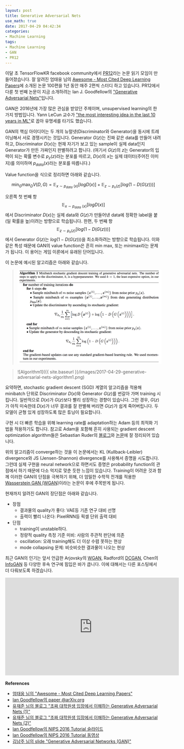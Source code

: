 ```yaml
---
layout: post
title: Generative Adversarial Nets
use_math: true
date: 2017-04-29 04:42:34
categories: 
- Machine Learning
tags: 
- Machine Learning
- GAN 
- PR12
---
```


이달 초 TensorFlowKR facebook community에서 [PR12](https://youtu.be/auKdde7Anr8?list=PLlMkM4tgfjnJhhd4wn5aj8fVTYJwIpWkS)라는 논문 읽기 모임이 만들어졌습니다. 잘 알려진 엄태웅 님의 [Awesome - Most Cited Deep Learning Papers](https://github.com/terryum/awesome-deep-learning-papers)에 소개된 논문 100편을 1년 동안 매주 2편씩 스터디 하고 있습니다. PR12에서 다룬 첫 번째 논문이 지금 소개하려는 Ian J. Goodfellow의 ["Generative Adversarial Nets"](http://arxiv.org/abs/1406.2661v1)입니다.

GAN은 2016년에 가장 많은 관심을 받았던 주제이며, unsupervised learning의 한 가지 방법입니다. Yann LeCun 교수가 ["the most interesting idea in the last 10 years in ML"](https://www.quora.com/What-are-some-recent-and-potentially-upcoming-breakthroughs-in-deep-learning)로 꼽아 유명세를 타기도 했습니다.

GAN의 핵심 아이디어는 두 개의 뉴럴넷(Discriminator와 Generator)을 동시에 트레이닝해서 서로 경쟁시키는 것입니다. Generator $G(z)$는 진짜 같은 data를 만들어 내려 하고, Discriminator $D(x)$는 현재 자기가 보고 있는 sample이 실제 data인지 Generator가 만든 가짜인지 판별하려고 합니다. (여기서 $G(z)$의 $z$는 Generator의 입력이 되는 확률 변수로 $p_z(z)$라는 분포를 따르고, $D(x)$의 $x$는 실제 데이터(주어진 이미지)를 의미하며 $p_{data}(x)$라는 분포를 따릅니다.)

Value function을 식으로 정리하면 아래와 같습니다.

$$
\min_G \max_D V(D,G) = \mathbb{E}_{x\sim p_{data}~(x)}[log D(x)] + \mathbb{E}_{z\sim p_x(z)}[log(1-D(G(z)))]
$$

오른쪽 첫 번째 항 $$\mathbb{E}_{x\sim p_{data}~(x)}[log D(x)]$$에서 Discriminator $D(x)$는 실제 data와 $G(z)$가 만들어낸 data에 정확한 label을 붙(일 확률을 높)이려는 방향으로 학습됩니다. 한편, 두 번째 항 $$\mathbb{E}_{z\sim p_x(z)}[log(1-D(G(z)))]$$에서 Generator $G(z)$는 $log(1-D(G(z)))$을 최소화하려는 방향으로 학습됩니다. 이와 같은 특성 때문에 GAN의 value function은 흔히 min max, 또는 minimax라는 문제가 됩니다. 이 용어는 게임 이론에서 유래된 단어입니다. 

이 논문에 예시된 알고리즘은 아래와 같습니다.

> ![Algorithm1](../media/2017-04-29-generative-adversarial-nets-algorithm1.png)

> ![Algorithm1]({{ site.baseurl }}/images/2017-04-29-generative-adversarial-nets-algorithm1.png)

요약하면, stochastic gradient descent (SGD) 계열의 알고리즘을 적용해 minibatch 단위로 Discriminator $D(x)$와 Generator $G(z)$를 번갈아 가며 training 시킵니다. 일반적으로 $D(x)$가 $G(z)$보다 빨리 성장하는 경향이 있습니다. 그런 경우, $G(z)$가 아직 미숙한데 $D(x)$가 너무 결과를 잘 판별해 버리면 $G(z)$가 쉽게 죽어버립니다. 두 모델이 균형 있게 성장하도록 많은 튜닝이 필요합니다. 

구현 시 더 빠른 학습을 위해 learning rate를 adaptation하는 Adam 등의 최적화 기법을 적용하기도 합니다. 참고로 Adam을 포함해 흔히 사용되는 gradient descent optimization algorithm들은 Sebastian Ruder의 [블로그](http://sebastianruder.com/optimizing-gradient-descent/)와 [논문](http://arxiv.org/abs/1609.04747)에 잘 정리되어 있습니다.

위의 알고리즘이 converge하는 것을 이 논문에서는 KL (Kullback-Leibler) divergence와 JS (Jensen-Shannon) divergence를 사용해서 증명을 시도합니다. 그런데 실제 구현을 neural network으로 하면서도 증명은 probability function의 관점에서 하기 때문에 다소 억지로 맞춘 듯한 느낌이 있습니다. Training이 어려운 것과 함께 이러한 GAN의 단점을 극복하기 위해, 더 엄밀한 수학적 전개를 적용한  [Wasserstein GAN (WGAN)](https://arxiv.org/pdf/1701.07875v1.pdf)이라는 논문이 후에 주목받게 됩니다.

현재까지 알려진 GAN의 장단점은 아래와 같습니다.
- 장점
	- 결과물의 quality가 좋다: VAE등 기존 연구 대비 선명
	- 출력이 빨리 나온다: PixelRNN등 픽셀 단위 출력 대비
- 단점
	- training이 unstable하다.
	- 정량적 quality 측정 기준 미비: 사람의 주관적 판단에 의존
	- oscillation: 오래 training해도 더 이상 수렴 못하는 현상
	- mode collapsing 문제: 비슷비슷한 결과물이 나오는 현상

최근 GAN의 인기는 앞서 언급한 Arjovsky의 [WGAN](https://arxiv.org/pdf/1701.07875v1.pdf), Radford의 [DCGAN](https://arxiv.org/abs/1511.06434), Chen의 [InfoGAN](https://arxiv.org/abs/1606.03657) 등 다양한 후속 연구에 힘입은 바가 큽니다. 이에 대해서는 다른 포스팅에서 더 다뤄보도록 하겠습니다.

<iframe width="560" height="315" src="https://www.youtube.com/embed/L3hz57whyNw?list=PLlMkM4tgfjnJhhd4wn5aj8fVTYJwIpWkS" frameborder="0" allowfullscreen></iframe>

**References**
- [엄태웅 님의 "Awesome - Most Cited Deep Learning Papers"](https://github.com/terryum/awesome-deep-learning-papers)
- [Ian Goodfellow의 paper @arXiv.org](http://arxiv.org/abs/1406.2661v1)
- [유재준 님의 블로그 "초짜 대학원생 입장에서 이해하는 Generative Adversarial Nets (1)"](http://jaejunyoo.blogspot.com/2017/01/generative-adversarial-nets-1.html)
- [유재준 님의 블로그 "초짜 대학원생 입장에서 이해하는 Generative Adversarial Nets (2)"](http://jaejunyoo.blogspot.com/2017/01/generative-adversarial-nets-2.html)
- [Ian Goodfellow의 NIPS 2016 Tutorial 슬라이드](https://media.nips.cc/Conferences/2016/Slides/6202-Slides.pdf)
- [Ian Goodfellow의 NIPS 2016 Tutorial 동영상](https://sec.ch9.ms/ch9/6b3d/57930795-7f62-4218-8e18-888623426b3d/Goodfellow_mid.mp4)
- [김남주 님의 slide "Generative Adversarial Networks (GAN)"](https://www.slideshare.net/ssuser77ee21/generative-adversarial-networks-70896091?qid=73145ce5-644c-4d03-8d55-b2da0a8b28e2&v=&b=&from_search=1)

